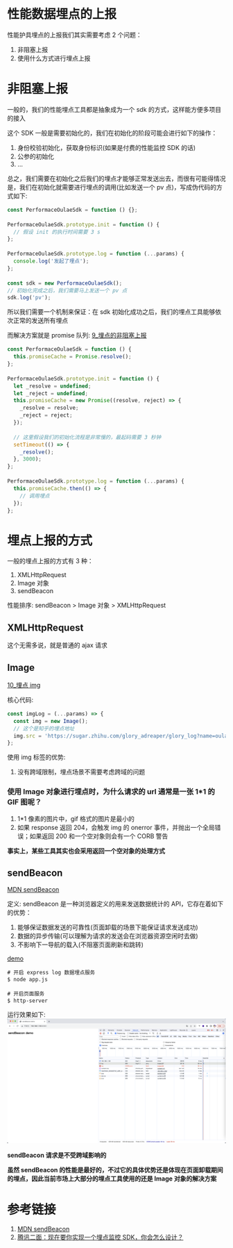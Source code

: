 # 性能数据埋点的上报

性能护具埋点的上报我们其实需要考虑 2 个问题：

1. 非阻塞上报
2. 使用什么方式进行埋点上报

# 非阻塞上报

一般的，我们的性能埋点工具都是抽象成为一个 sdk 的方式，这样能方便多项目的接入

这个 SDK 一般是需要初始化的，我们在初始化的阶段可能会进行如下的操作：

1. 身份校验初始化，获取身份标识(如果是付费的性能监控 SDK 的话)
2. 公参的初始化
3. ...

总之，我们需要在初始化之后我们的埋点才能够正常发送出去，而很有可能得情况是，我们在初始化就需要进行埋点的调用(比如发送一个 pv 点)，写成伪代码的方式如下:

```js
const PerformaceOulaeSdk = function () {};

PerformaceOulaeSdk.prototype.init = function () {
  // 假设 init 的执行时间需要 3 s
};

PerformaceOulaeSdk.prototype.log = function (...params) {
  console.log('发起了埋点');
};

const sdk = new PerformaceOulaeSdk();
// 初始化完成之后，我们需要马上发送一个 pv 点
sdk.log('pv');
```

所以我们需要一个机制来保证：在 sdk 初始化成功之后，我们的埋点工具能够依次正常的发送所有埋点

而解决方案就是 promise 队列: [9\_埋点的非阻塞上报](./demos/9_%E5%9F%8B%E7%82%B9%E7%9A%84%E9%9D%9E%E9%98%BB%E5%A1%9E%E4%B8%8A%E6%8A%A5.js)

```js
const PerformaceOulaeSdk = function () {
  this.promiseCache = Promise.resolve();
};

PerformaceOulaeSdk.prototype.init = function () {
  let _resolve = undefined;
  let _reject = undefined;
  this.promiseCache = new Promise((resolve, reject) => {
    _resolve = resolve;
    _reject = reject;
  });

  // 这里假设我们的初始化流程是非常慢的，最起码需要 3 秒钟
  setTimeout(() => {
    _resolve();
  }, 3000);
};

PerformaceOulaeSdk.prototype.log = function (...params) {
  this.promiseCache.then(() => {
    // 调用埋点
  });
};
```

# 埋点上报的方式

一般的埋点上报的方式有 3 种：

1. XMLHttpRequest
2. Image 对象
3. sendBeacon

性能排序: sendBeacon > Image 对象 > XMLHttpRequest

## XMLHttpRequest

这个无需多说，就是普通的 ajax 请求

## Image

[10\_埋点 img](./demos/10_%E5%9F%8B%E7%82%B9img.html)

核心代码:

```js
const imgLog = (...params) => {
  const img = new Image();
  // 这个是知乎的埋点地址
  img.src = 'https://sugar.zhihu.com/glory_adreaper/glory_log?name=oulae';
};
```

使用 img 标签的优势:

1. 没有跨域限制，埋点场景不需要考虑跨域的问题

### 使用 Image 对象进行埋点时，为什么请求的 url 通常是一张 1\*1 的 GIF 图呢？

1. 1\*1 像素的图片中，gif 格式的图片是最小的
2. 如果 response 返回 204，会触发 img 的 onerror 事件，并抛出一个全局错误；如果返回 200 和一个空对象则会有一个 CORB 警告

**事实上，某些工具其实也会采用返回一个空对象的处理方式**

## sendBeacon

[MDN sendBeacon](https://developer.mozilla.org/zh-CN/docs/Web/API/Navigator/sendBeacon)

定义: sendBeacon 是一种浏览器定义的用来发送数据统计的 API，它存在着如下的优势：

1. 能够保证数据发送的可靠性(页面卸载的场景下能保证请求发送成功)
2. 数据的异步传输(可以理解为请求的发送会在浏览器资源空闲时去做)
3. 不影响下一导航的载入(不阻塞页面刷新和跳转)

[demo](./demos/11_sendBeacon)

```shell
# 开启 express log 数据埋点服务
$ node app.js

# 开启页面服务
$ http-server
```

运行效果如下:
![](./_images/sendBeacon_demo.png)

**sendBeacon 请求是不受跨域影响的**

**虽然 sendBeacon 的性能是最好的，不过它的具体优势还是体现在页面卸载期间的埋点，因此当前市场上大部分的埋点工具使用的还是 Image 对象的解决方案**

# 参考链接

1. [MDN sendBeacon](https://developer.mozilla.org/zh-CN/docs/Web/API/Navigator/sendBeacon)
2. [腾讯二面：现在要你实现一个埋点监控 SDK，你会怎么设计？](https://juejin.cn/post/7085679511290773534#heading-6)
